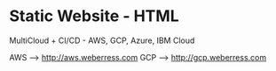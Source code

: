 # Static Website - HTML
MultiCloud + CI/CD - AWS, GCP, Azure, IBM Cloud

AWS --> http://aws.weberress.com
GCP --> http://gcp.weberress.com
